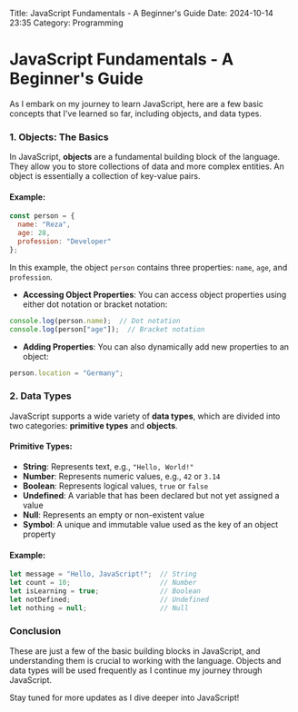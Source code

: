 Title: JavaScript Fundamentals - A Beginner's Guide
Date: 2024-10-14 23:35
Category: Programming

# JavaScript Fundamentals - A Beginner's Guide

As I embark on my journey to learn JavaScript, here are a few basic concepts that I've learned so far, including objects, and data types.

### 1. Objects: The Basics

In JavaScript, **objects** are a fundamental building block of the language. They allow you to store collections of data and more complex entities. An object is essentially a collection of key-value pairs.

#### Example:

```javascript
const person = {
  name: "Reza",
  age: 28,
  profession: "Developer"
};
```

In this example, the object `person` contains three properties: `name`, `age`, and `profession`.

- **Accessing Object Properties**: You can access object properties using either dot notation or bracket notation:

```javascript
console.log(person.name);  // Dot notation
console.log(person["age"]);  // Bracket notation
```

- **Adding Properties**: You can also dynamically add new properties to an object:

```javascript
person.location = "Germany";
```

### 2. Data Types

JavaScript supports a wide variety of **data types**, which are divided into two categories: **primitive types** and **objects**.

#### Primitive Types:

- **String**: Represents text, e.g., `"Hello, World!"`
- **Number**: Represents numeric values, e.g., `42` or `3.14`
- **Boolean**: Represents logical values, `true` or `false`
- **Undefined**: A variable that has been declared but not yet assigned a value
- **Null**: Represents an empty or non-existent value
- **Symbol**: A unique and immutable value used as the key of an object property

#### Example:

```javascript
let message = "Hello, JavaScript!";  // String
let count = 10;                      // Number
let isLearning = true;               // Boolean
let notDefined;                      // Undefined
let nothing = null;                  // Null
```

### Conclusion

These are just a few of the basic building blocks in JavaScript, and understanding them is crucial to working with the language. Objects and data types will be used frequently as I continue my journey through JavaScript.

Stay tuned for more updates as I dive deeper into JavaScript!
